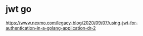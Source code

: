 # jwt go

https://www.nexmo.com/legacy-blog/2020/09/07/using-jwt-for-authentication-in-a-golang-application-dr-2
